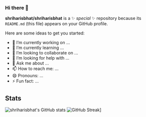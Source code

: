 ### Hi there 👋


**shriharisbhat/shriharisbhat** is a ✨ _special_ ✨ repository because its `README.md` (this file) appears on your GitHub profile.

Here are some ideas to get you started:

- 🔭 I’m currently working on ...
- 🌱 I’m currently learning ...
- 👯 I’m looking to collaborate on ...
- 🤔 I’m looking for help with ...
- 💬 Ask me about ...
- 📫 How to reach me: ...
- 😄 Pronouns: ...
- ⚡ Fun fact: ...

## Stats

![shriharisbhat's GitHub stats](https://github-readme-stats.vercel.app/api?username=shriharisbhat&count_private=true&show_icons=true&theme=github_dark)
![GitHub Streak](https://github-readme-streak-stats.herokuapp.com?user=shriharisbhat&theme=github-dark)]
